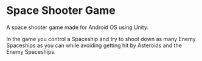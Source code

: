 # Space Shooter Game 

A space shooter game made for Android OS using Unity. 

In the game you control a Spaceship and try to shoot down as many Enemy Spaceships as you can while avoiding getting hit by Asteroids and the Enemy Spaceships. 